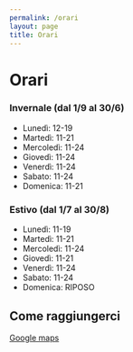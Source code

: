 ```yaml
---
permalink: /orari
layout: page
title: Orari
---
```


# Orari
### Invernale (dal 1/9 al 30/6)
- Lunedì: 12-19
- Martedì: 11-21
- Mercoledì: 11-24
- Giovedì: 11-24
- Venerdì: 11-24
- Sabato: 11-24
- Domenica: 11-21

### Estivo (dal 1/7 al 30/8)
- Lunedì: 11-19
- Martedì: 11-21
- Mercoledì: 11-24
- Giovedì: 11-21
- Venerdì: 11-24
- Sabato: 11-24
- Domenica: RIPOSO

## Come raggiungerci

[Google maps](https://g.co/kgs/hyEMZGk)

